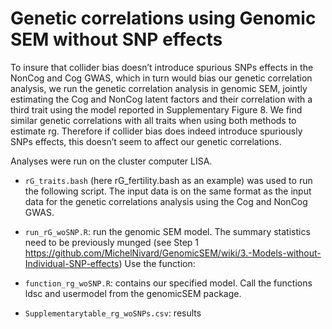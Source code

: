# Genetic correlations using Genomic SEM without SNP effects 

To insure that collider bias doesn’t introduce spurious SNPs effects in the NonCog and Cog GWAS, which in turn would bias our genetic correlation analysis, we run the genetic correlation analysis in genomic SEM, jointly estimating the Cog and NonCog latent factors and their correlation with a third trait using the model reported in Supplementary Figure 8. We find similar genetic correlations with all traits when using both methods to estimate rg. Therefore if collider bias does indeed introduce spuriously SNPs effects, this doesn’t seem to affect our genetic correlations.

Analyses were run on the cluster computer LISA. 
- `rG_traits.bash` (here rG_fertility.bash as an example) was used to run the following script. The input data is on the same format as the input data for the genetic correlations analysis using the Cog and NonCog GWAS. 
- `run_rG_woSNP.R`: run the genomic SEM model. The summary statistics need to be previously munged (see Step 1 https://github.com/MichelNivard/GenomicSEM/wiki/3.-Models-without-Individual-SNP-effects)  Use the function:
- `function_rg_woSNP.R`: contains our specified model. Call the functions ldsc and usermodel from the genomicSEM package. 

- `Supplementarytable_rg_woSNPs.csv`: results 
